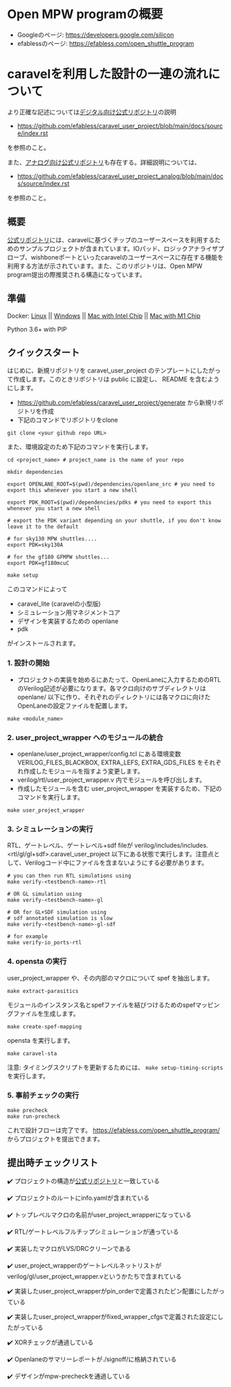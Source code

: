 # Open MPW programの概要

- Googleのページ: https://developers.google.com/silicon
- efablessのページ: https://efabless.com/open_shuttle_program

# caravelを利用した設計の一連の流れについて

より正確な記述については[デジタル向け公式リポジトリ](https://github.com/efabless/caravel_user_project)の説明

- https://github.com/efabless/caravel_user_project/blob/main/docs/source/index.rst

を参照のこと。

また、[アナログ向け公式リポジトリ](https://github.com/efabless/caravel_user_project_analog)も存在する。詳細説明については、

- https://github.com/efabless/caravel_user_project_analog/blob/main/docs/source/index.rst

を参照のこと。

## 概要

[公式リポジトリ](https://github.com/efabless/caravel_user_project)には、caravelに基づくチップのユーザースペースを利用するためのサンプルプロジェクトが含まれています。IOパッド、ロジックアナライザプローブ、wishboneポートといったcaravelのユーザースペースに存在する機能を利用する方法が示されています。また、このリポジトリは、Open MPW program提出の際推奨される構造になっています。

## 準備
Docker: [Linux](https://hub.docker.com/search?q=&type=edition&offering=community&operating_system=linux&utm_source=docker&utm_medium=webreferral&utm_campaign=dd-smartbutton&utm_location=header) || [Windows](https://desktop.docker.com/win/main/amd64/Docker%20Desktop%20Installer.exe?utm_source=docker&utm_medium=webreferral&utm_campaign=dd-smartbutton&utm_location=header) || [Mac with Intel Chip](https://desktop.docker.com/mac/main/amd64/Docker.dmg?utm_source=docker&utm_medium=webreferral&utm_campaign=dd-smartbutton&utm_location=header) || [Mac with M1 Chip](https://desktop.docker.com/mac/main/arm64/Docker.dmg?utm_source=docker&utm_medium=webreferral&utm_campaign=dd-smartbutton&utm_location=header)

Python 3.6+ with PIP

## クイックスタート

はじめに、新規リポジトリを caravel_user_project のテンプレートにしたがって作成します。このときリポジトリは public に設定し、 README を含むようにします。

* https://github.com/efabless/caravel_user_project/generate から新規リポジトリを作成
* 下記のコマンドでリポジトリをclone

```
git clone <your github repo URL>
```

また、環境設定のため下記のコマンドを実行します。

```
cd <project_name> # project_name is the name of your repo

mkdir dependencies

export OPENLANE_ROOT=$(pwd)/dependencies/openlane_src # you need to export this whenever you start a new shell

export PDK_ROOT=$(pwd)/dependencies/pdks # you need to export this whenever you start a new shell

# export the PDK variant depending on your shuttle, if you don't know leave it to the default

# for sky130 MPW shuttles....
export PDK=sky130A

# for the gf180 GFMPW shuttles...
export PDK=gf180mcuC

make setup
```

このコマンドによって

- caravel_lite (caravelの小型版)
- シミュレーション用マネジメントコア
- デザインを実装するための openlane
- pdk

がインストールされます。

### 1. 設計の開始

* プロジェクトの実装を始めるにあたって、OpenLaneに入力するためのRTLのVerilog記述が必要になります。各マクロ向けのサブディレクトリは openlane/ 以下に作り、それぞれのディレクトリには各マクロに向けたOpenLaneの設定ファイルを配置します。

```
make <module_name>
```

### 2. user_project_wrapper へのモジュールの統合

* openlane/user_project_wrapper/config.tcl にある環境変数 VERILOG_FILES_BLACKBOX, EXTRA_LEFS, EXTRA_GDS_FILES をそれぞれ作成したモジュールを指すよう変更します。
* verilog/rtl/user_project_wrapper.v 内でモジュールを呼び出します。
* 作成したモジュールを含む user_project_wrapper を実装するため、下記のコマンドを実行します。

```
make user_project_wrapper
```

### 3. シミュレーションの実行

RTL、ゲートレベル、ゲートレベル+sdf fileが verilog/includes/includes.<rtl/gl/gl+sdf>.caravel_user_project 以下にある状態で実行します。注意点として、Verilogコード中にファイルを含まないようにする必要があります。

```
# you can then run RTL simulations using
make verify-<testbench-name>-rtl

# OR GL simulation using
make verify-<testbench-name>-gl

# OR for GL+SDF simulation using
# sdf annotated simulation is slow
make verify-<testbench-name>-gl-sdf

# for example
make verify-io_ports-rtl
```

### 4. opensta の実行

user_project_wrapper や、その内部のマクロについて spef を抽出します。

```
make extract-parasitics
```

モジュールのインスタンス名とspefファイルを結びつけるためのspefマッピングファイルを生成します。

```
make create-spef-mapping
```

opensta を実行します。

```
make caravel-sta
```

注意: タイミングスクリプトを更新するためには、 ```make setup-timing-scripts``` を実行します。

### 5. 事前チェックの実行

```
make precheck
make run-precheck
```

これで設計フローは完了です。 https://efabless.com/open_shuttle_program/ からプロジェクトを提出できます。

## 提出時チェックリスト

✔️ プロジェクトの構造が[公式リポジトリ](https://github.com/efabless/caravel_user_project)と一致している

✔️ プロジェクトのルートにinfo.yamlが含まれている

✔️ トップレベルマクロの名前がuser_project_wrapperになっている

✔️ RTL/ゲートレベルフルチップシミュレーションが通っている

✔️ 実装したマクロがLVS/DRCクリーンである

✔️ user_project_wrapperのゲートレベルネットリストがverilog/gl/user_project_wrapper.vというかたちで含まれている

✔️ 実装したuser_project_wrapperがpin_orderで定義されたピン配置にしたがっている

✔️ 実装したuser_project_wrapperがfixed_wrapper_cfgsで定義された設定にしたがっている

✔️ XORチェックが通過している

✔️ Openlaneのサマリーレポートが./signoff/に格納されている

✔️ デザインがmpw-precheckを通過している



